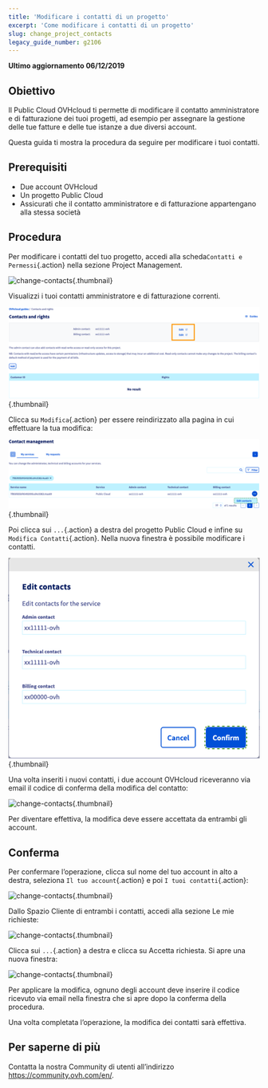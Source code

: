 ```yaml
---
title: 'Modificare i contatti di un progetto'
excerpt: 'Come modificare i contatti di un progetto'
slug: change_project_contacts
legacy_guide_number: g2106
---
```


**Ultimo aggiornamento 06/12/2019**

## Obiettivo

Il Public Cloud OVHcloud ti permette di modificare il contatto amministratore e di fatturazione dei tuoi progetti,
ad esempio per assegnare la gestione delle tue fatture e delle tue istanze a due diversi account. 

Questa guida ti mostra la procedura da seguire per modificare i tuoi contatti.


## Prerequisiti

- Due account OVHcloud
- Un progetto Public Cloud
- Assicurati che il contatto amministratore e di fatturazione appartengano alla stessa società

## Procedura

Per modificare i contatti del tuo progetto, accedi alla scheda`Contatti e Permessi`{.action} nella sezione Project Management.

![change-contacts](images/contact.png){.thumbnail}

Visualizzi i tuoi contatti amministratore e di fatturazione correnti.

![change-contacts](images/contact1.png){.thumbnail}

Clicca su `Modifica`{.action} per essere reindirizzato alla pagina in cui effettuare la tua modifica:

![change-contacts](images/contactchange.png){.thumbnail}

Poi clicca sui `...`{.action} a destra del progetto Public Cloud e infine su `Modifica Contatti`{.action}. Nella nuova finestra è possibile modificare i contatti.

![change-contacts](images/contactchange1.png){.thumbnail}

Una volta inseriti i nuovi contatti, i due account OVHcloud riceveranno via email il codice di conferma della modifica del contatto:

![change-contacts](images/contactchange2.png){.thumbnail}

Per diventare effettiva, la modifica deve essere accettata da entrambi gli account.

## Conferma

Per confermare l’operazione, clicca sul nome del tuo account in alto a destra, seleziona `Il tuo account`{.action} e poi `I tuoi contatti`{.action}:

![change-contacts](images/controlpanel.png){.thumbnail}

Dallo Spazio Cliente di entrambi i contatti, accedi alla sezione Le mie richieste:

![change-contacts](images/controlpanel1.png){.thumbnail}

Clicca sui `...`{.action} a destra e clicca su Accetta richiesta. Si apre una nuova finestra: 

![change-contacts](images/contactchange3.png){.thumbnail}

Per applicare la modifica, ognuno degli account deve inserire il codice ricevuto via email nella finestra che si apre dopo la conferma della procedura.

Una volta completata l’operazione, la modifica dei contatti sarà effettiva.

## Per saperne di più

Contatta la nostra Community di utenti all’indirizzo <https://community.ovh.com/en/>.